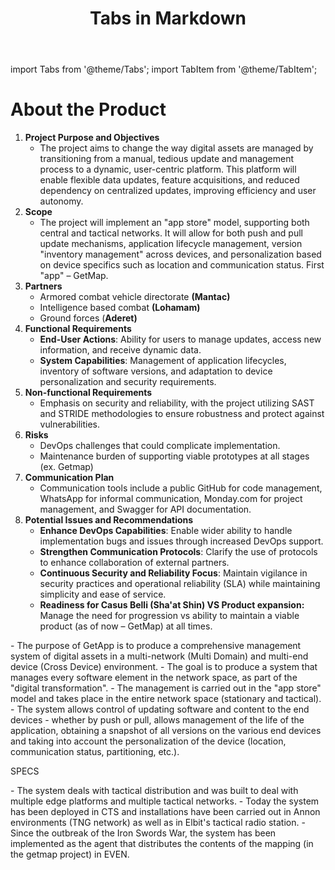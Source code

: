 ﻿---
title: Tabs in Markdown
sidebar_position: 4
---

import Tabs from '@theme/Tabs';
import TabItem from '@theme/TabItem';


# About the Product

1. **Project Purpose and Objectives**
    - The project aims to change the way digital assets are managed by transitioning from a manual, tedious update and management process to a dynamic, user-centric platform. This platform will enable flexible data updates, feature acquisitions, and reduced dependency on centralized updates, improving efficiency and user autonomy.
2. **Scope**
    - The project will implement an "app store" model, supporting both central and tactical networks. It will allow for both push and pull update mechanisms, application lifecycle management, version "inventory management" across devices, and personalization based on device specifics such as location and communication status. First "app" – GetMap.
3. **Partners**
    - Armored combat vehicle directorate **(Mantac)**
    - Intelligence based combat **(Lohamam)**
    - Ground forces (**Aderet)**
4. **Functional Requirements**
    - **End-User Actions**: Ability for users to manage updates, access new information, and receive dynamic data.
    - **System Capabilities**: Management of application lifecycles, inventory of software versions, and adaptation to device personalization and security requirements.
5. **Non-functional Requirements**
    - Emphasis on security and reliability, with the project utilizing SAST and STRIDE methodologies to ensure robustness and protect against vulnerabilities.
6. **Risks**
    - DevOps challenges that could complicate implementation.
    - Maintenance burden of supporting viable prototypes at all stages (ex. Getmap)
7. **Communication Plan**
    - Communication tools include a public GitHub for code management, WhatsApp for informal communication, Monday.com for project management, and Swagger for API documentation.
8. **Potential Issues and Recommendations**
    - **Enhance DevOps Capabilities**: Enable wider ability to handle implementation bugs and issues through increased DevOps support.
    - **Strengthen Communication Protocols**: Clarify the use of protocols to enhance collaboration of external partners.
    - **Continuous Security and Reliability Focus**: Maintain vigilance in security practices and operational reliability (SLA) while maintaining simplicity and ease of service.
    - **Readiness for Casus Belli (Sha'at Shin) VS Product expansion:** Manage the need for progression vs ability to maintain a viable product (as of now – GetMap) at all times.
    

<Tabs>
  <TabItem value="Core" label="Core Features" default>
    -   The purpose of GetApp is to produce a comprehensive management system of digital assets in a multi-network (Multi Domain) and multi-end device (Cross Device) environment. 
    -   The goal is to produce a system that manages every software element in the network space, as part of the "digital transformation". 
    -   The management is carried out in the "app store" model and takes place in the entire network space (stationary and tactical). 
    -   The system allows control of updating software and content to the end devices - whether by push or pull, allows management of the life of the application, obtaining a snapshot of all versions on the various end devices and taking into account the personalization of the device (location, communication status, partitioning, etc.).
  </TabItem>
  <TabItem value="specs" label="Technical Specifications">
    
   SPECS

  </TabItem>
  <TabItem value="architecture" label="Architecture">
    - The system deals with tactical distribution and was built to deal with multiple edge platforms and multiple tactical networks.
    - Today the system has been deployed in CTS and installations have been carried out in Annon environments (TNG network) as well as in Elbit's tactical radio station.
    - Since the outbreak of the Iron Swords War, the system has been implemented as the agent that distributes the contents of the mapping (in the getmap project) in EVEN.
  </TabItem>
</Tabs>


